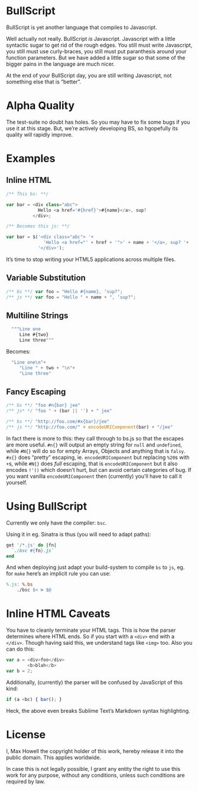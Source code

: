 BullScript
==========
BullScript is yet another language that compiles to Javascript.

Well actually not really. BullScript *is* Javascript. Javascript with a little
syntactic sugar to get rid of the rough edges. You still must write
Javascript, you still must use curly-braces, you still must put paranthesis
around your function parameters. But we have added a little sugar so that
some of the bigger pains in the language are much nicer.

At the end of your BullScript day, you are still writing Javascript, not
something else that is “better”.

Alpha Quality
=============
The test-suite no doubt has holes. So you may have to fix some bugs if you use
it at this stage. But, we’re actively developing BS, so hgopefully its quality
will rapidly improve.

Examples
========
Inline HTML
-----------

```js
/** This bs: **/

var bar = <div class="abc">
            Hello <a href='#{href}'>#{name}</a>, sup?
          </div>;

/** Becomes this js: **/

var bar = $('<div class="abc"> '+
              'Hello <a href="' + href + '">' + name + '</a>, sup? '+
            '</div>');
```

It’s time to stop writing your HTML5 applications across multiple files.

Variable Substitution
---------------------
```js
/** bs **/ var foo = "Hello #{name}, ‘sup?";
/** js **/ var foo = "Hello " + name + ", ‘sup?";
```

Multiline Strings
-----------------

```js
  """Line one
     Line #{two}
     Line three"""
```

Becomes:

```js
  "Line one\n"+
     "Line " + two + "\n"+
     "Line three"
```

Fancy Escaping
--------------
```js
/** bs **/ "foo #n{bar} jee"
/** js* */ "foo " + (bar || '') + " jee"
```

```js
/** bs **/ "http://foo.com/#x{bar}/jee"
/** js **/ "http://foo.com/" + encodeURIComponent(bar) + "/jee"
```

In fact there is more to this: they call through to bs.js so that the escapes
are more useful. `#n{}` will output an empty string for `null` and
`undefined`, while `#N{}` will do so for empty Arrays, Objects and anything
that is `falsy`. `#x{}` does “pretty” escaping, ie. `encodeURIComponent` but
replacing `%20`s with `+`s, while `#N{}` does *full* escaping, that is
`encodeURIComponent` but it also encodes `!'()` which doesn’t hurt, but can
avoid certain categories of bug. If you want vanilla `encodeURIComponent` then
(currently) you’ll have to call it yourself.

Using BullScript
================
Currently we only have the compiler: `bsc`.

Using it in eg. Sinatra is thus (you will need to adapt paths):

```rb
get '/*.js' do |fn|
  `./bsc #{fn}.js`
end
```

And when deploying just adapt your build-system to compile `bs` to `js`, eg.
for `make` here’s an implicit rule you can use:

```Makefile
%.js: %.bs
    ./bsc $< > $@
```

Inline HTML Caveats
===================
You have to cleanly terminate your HTML tags. This is how the parser
determines where HTML ends. So if you start with a `<div>` end with a `</div>`.
Though having said this, we understand tags like `<img>` too. Also you can do
this:

```js
var a = <div>foo</div>
        <b>blah</b>
var b = 2;
```

Additionally, (currently) the parser will be confused by JavaScript of this
kind:

```js
if (a <bc) { bar(); }
```

Heck, the above even breaks Sublime Text’s Markdown syntax highlighting.


License
=======
I, Max Howell the copyright holder of this work, hereby release it into the
public domain. This applies worldwide.

In case this is not legally possible, I grant any entity the right to use this
work for any purpose, without any conditions, unless such conditions are
required by law.
